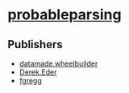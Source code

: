 # [probableparsing](https://pypi.org/project/probableparsing)



## Publishers
- [datamade.wheelbuilder](https://pypi.org/user/datamade.wheelbuilder)
- [Derek.Eder](https://pypi.org/user/Derek.Eder)
- [fgregg](https://pypi.org/user/fgregg)


